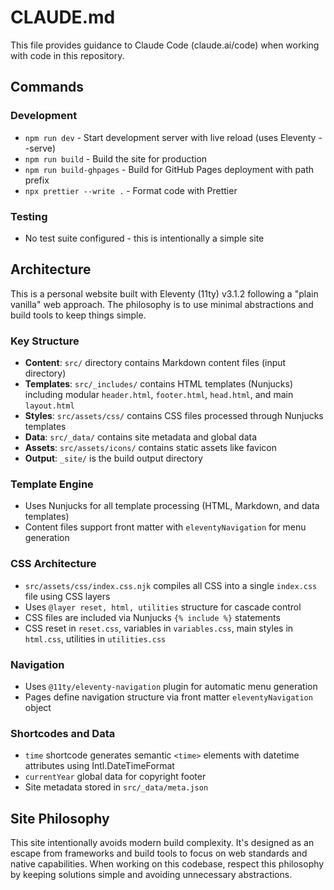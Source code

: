 # CLAUDE.md

This file provides guidance to Claude Code (claude.ai/code) when working with code in this repository.

## Commands

### Development
- `npm run dev` - Start development server with live reload (uses Eleventy --serve)
- `npm run build` - Build the site for production
- `npm run build-ghpages` - Build for GitHub Pages deployment with path prefix
- `npx prettier --write .` - Format code with Prettier

### Testing
- No test suite configured - this is intentionally a simple site

## Architecture

This is a personal website built with Eleventy (11ty) v3.1.2 following a "plain vanilla" web approach. The philosophy is to use minimal abstractions and build tools to keep things simple.

### Key Structure
- **Content**: `src/` directory contains Markdown content files (input directory)
- **Templates**: `src/_includes/` contains HTML templates (Nunjucks) including modular `header.html`, `footer.html`, `head.html`, and main `layout.html`
- **Styles**: `src/assets/css/` contains CSS files processed through Nunjucks templates
- **Data**: `src/_data/` contains site metadata and global data
- **Assets**: `src/assets/icons/` contains static assets like favicon
- **Output**: `_site/` is the build output directory

### Template Engine
- Uses Nunjucks for all template processing (HTML, Markdown, and data templates)
- Content files support front matter with `eleventyNavigation` for menu generation

### CSS Architecture
- `src/assets/css/index.css.njk` compiles all CSS into a single `index.css` file using CSS layers
- Uses `@layer reset, html, utilities` structure for cascade control
- CSS files are included via Nunjucks `{% include %}` statements
- CSS reset in `reset.css`, variables in `variables.css`, main styles in `html.css`, utilities in `utilities.css`

### Navigation
- Uses `@11ty/eleventy-navigation` plugin for automatic menu generation
- Pages define navigation structure via front matter `eleventyNavigation` object

### Shortcodes and Data
- `time` shortcode generates semantic `<time>` elements with datetime attributes using Intl.DateTimeFormat
- `currentYear` global data for copyright footer
- Site metadata stored in `src/_data/meta.json`

## Site Philosophy

This site intentionally avoids modern build complexity. It's designed as an escape from frameworks and build tools to focus on web standards and native capabilities. When working on this codebase, respect this philosophy by keeping solutions simple and avoiding unnecessary abstractions.